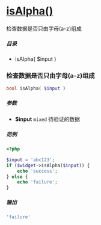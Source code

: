 [isAlpha()](http://twinh.github.com/widget/api/isAlpha)
=======================================================

检查数据是否只由字母(a-z)组成

##### 目录
* isAlpha( $input )

### 检查数据是否只由字母(a-z)组成
```php
bool isAlpha( $input )
```

##### 参数
* **$input** `mixed` 待验证的数据

##### 范例
```php
<?php

$input = 'abc123';
if ($widget->isAlpha($input)) {
    echo 'success';
} else {
    echo 'failure';
}
```
##### 输出
```php
'failure'
```
